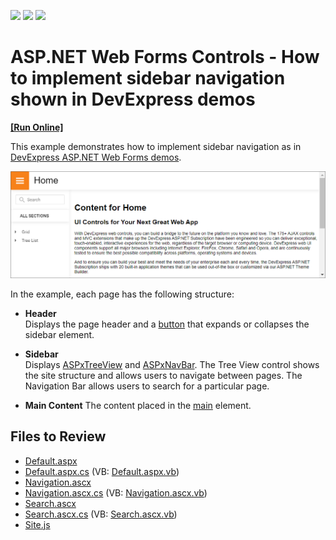 <!-- default badges list -->
![](https://img.shields.io/endpoint?url=https://codecentral.devexpress.com/api/v1/VersionRange/134059232/17.2.3%2B)
[![](https://img.shields.io/badge/Open_in_DevExpress_Support_Center-FF7200?style=flat-square&logo=DevExpress&logoColor=white)](https://supportcenter.devexpress.com/ticket/details/T598380)
[![](https://img.shields.io/badge/📖_How_to_use_DevExpress_Examples-e9f6fc?style=flat-square)](https://docs.devexpress.com/GeneralInformation/403183)
<!-- default badges end -->
# ASP.NET Web Forms Controls - How to implement sidebar navigation shown in DevExpress demos
<!-- run online -->
**[[Run Online]](https://codecentral.devexpress.com/t598380/)**
<!-- run online end -->
This example demonstrates how to implement sidebar navigation as in [DevExpress ASP.NET Web Forms demos](https://demos.devexpress.com/ASP/).

![Implement Sidebar Navigation](image.png)

In the example, each page has the following structure:

* **Header**  
Displays the page header and a [button](https://docs.devexpress.com/AspNet/11620/components/data-editors/button) that expands or collapses the sidebar element.

* **Sidebar**  
Displays [ASPxTreeView](https://docs.devexpress.com/AspNet/8558/components/site-navigation-and-layout/treeview) and [ASPxNavBar](https://docs.devexpress.com/AspNet/8285/components/site-navigation-and-layout/navigation-bar). The Tree View control shows the site structure and allows users to navigate between pages. The Navigation Bar allows users to search for a particular page.

* **Main Content**
The content placed in the [main](https://www.w3schools.com/tags/tag_main.asp) element.

## Files to Review

* [Default.aspx](./CS/AdaptiveSlideNavigation/Default.aspx)
* [Default.aspx.cs](./CS/AdaptiveSlideNavigation/Default.aspx.cs) (VB: [Default.aspx.vb](./VB/AdaptiveSlideNavigation/Default.aspx.vb))
* [Navigation.ascx](./CS/AdaptiveSlideNavigation/UserControls/Navigation.ascx) 
* [Navigation.ascx.cs](./CS/AdaptiveSlideNavigation/UserControls/Navigation.ascx.cs) (VB: [Navigation.ascx.vb](./VB/AdaptiveSlideNavigation/UserControls/Navigation.ascx.vb))
* [Search.ascx](./CS/AdaptiveSlideNavigation/UserControls/Search.ascx)
* [Search.ascx.cs](./CS/AdaptiveSlideNavigation/UserControls/Search.ascx.cs) (VB: [Search.ascx.vb](./VB/AdaptiveSlideNavigation/UserControls/Search.ascx.vb))
* [Site.js](./CS/AdaptiveSlideNavigation/Content/Site.js)

